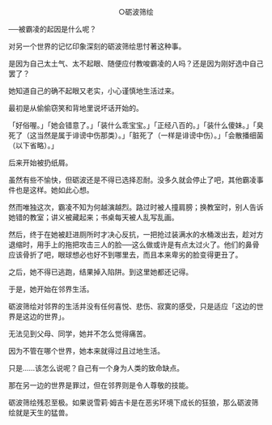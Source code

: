 <p align="center">○砺波筛绘</p>

──被霸凌的起因是什么呢？

对另一个世界的记忆印象深刻的砺波筛绘思忖著这种事。

是因为自己太土气、太不起眼、随便应付教唆霸凌的人吗？还是因为刚好选中自己罢了？

她知道自己的确不起眼又老实，小心谨慎地生活过来。

最初是从偷偷窃笑和背地里说坏话开始的。

「好俗喔。」「她会错意了。」「装什么乖宝宝。」「正经八百的。」「装什么傻妹。」「臭死了（这当然是属于诽谤中伤那类）。」「脏死了（一样是诽谤中伤）。」「会散播细菌（以下省略）。」

后来开始被扔纸屑。

虽然有些不愉快，但砺波还是不得已选择忍耐。没多久就会停止了吧，其他霸凌事件也是这样。她如此心想。

然而唯独这次，霸凌不知为何越演越烈。路过时被人撞肩膀；换教室时，别人告诉她错的教室；讲义被藏起来；书桌每天被人乱写乱画。

然后，终于在她被赶进厕所时才决心反抗，一把抢过装满水的水桶泼出去，趁对方退缩时，用手上的拖把攻击三人的脸──这么做或许是有点太过火了。他们的鼻骨应该骨折了吧，眼球想必也好不到哪里去，而且本来卑劣的脸变得更丑了。

之后，她不得已逃跑，结果掉入陷阱。到这里她都还记得。

于是，她开始在邻界生活。

砺波筛绘对邻界的生活并没有任何喜悦、悲伤、寂寞的感受，只是适应「这边的世界是这边的世界」。

无法见到父母、同学，她并不怎么觉得痛苦。

因为不管在哪个世界，她本来就得过且过地生活。

只是……该怎么说呢？自己有一个身为人类的致命缺点。

那在另一边的世界是罪过，但在邻界则是令人尊敬的技能。

砺波筛绘残忍至极。如果说雪莉‧姆吉卡是在恶劣环境下成长的狂狼，那么砺波筛绘就是天生的猛兽。

